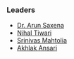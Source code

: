 ### Leaders
* [Dr. Arun Saxena](mailto:arun.saxena@owasp.org)
* [Nihal Tiwari](mailto:nihal.tiwari@owasp.org)
* [Srinivas Mahtolia](mailto:srinivas.mahtolia@owasp.org)
* [Akhlak Ansari](mailto:akhlak.ansari@owasp.org)
